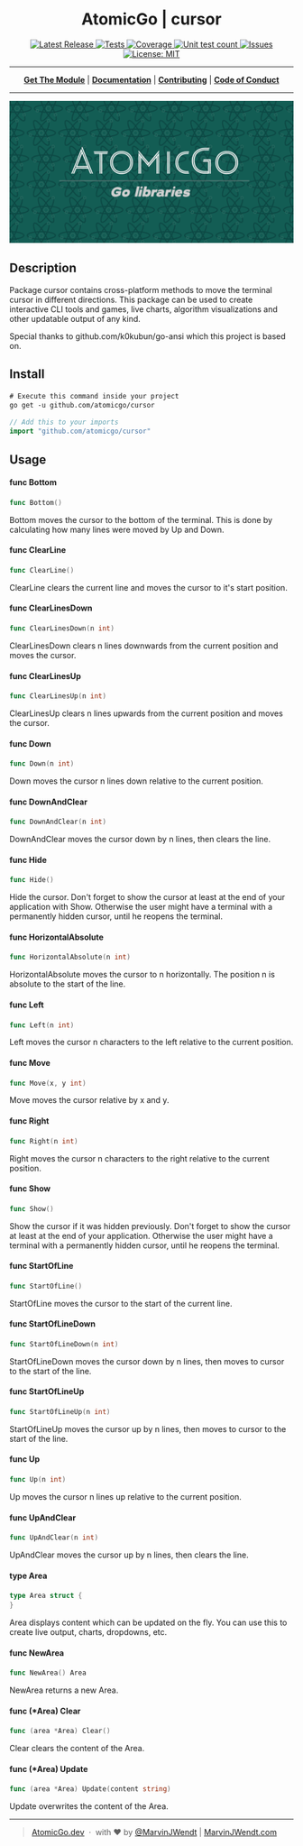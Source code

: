 <h1 align="center">AtomicGo | cursor</h1>

<p align="center">

<a href="https://github.com/atomicgo/cursor/releases">
<img src="https://img.shields.io/github/v/release/atomicgo/cursor?style=flat-square" alt="Latest Release">
</a>

<a href="https://codecov.io/gh/atomicgo/cursor" target="_blank">
<img src="https://img.shields.io/github/workflow/status/atomicgo/cursor/Go?label=tests&style=flat-square" alt="Tests">
</a>

<a href="https://codecov.io/gh/atomicgo/cursor" target="_blank">
<img src="https://img.shields.io/codecov/c/gh/atomicgo/cursor?color=magenta&logo=codecov&style=flat-square" alt="Coverage">
</a>

<a href="https://codecov.io/gh/atomicgo/cursor">
<!-- unittestcount:start --><img src="https://img.shields.io/badge/Unit_Tests-2-magenta?style=flat-square" alt="Unit test count"><!-- unittestcount:end -->
</a>

<a href="https://github.com/atomicgo/cursor/issues">
<img src="https://img.shields.io/github/issues/atomicgo/cursor.svg?style=flat-square" alt="Issues">
</a>

<a href="https://opensource.org/licenses/MIT" target="_blank">
<img src="https://img.shields.io/badge/License-MIT-yellow.svg?style=flat-square" alt="License: MIT">
</a>

</p>

---

<p align="center">
<strong><a href="#install">Get The Module</a></strong>
|
<strong><a href="https://pkg.go.dev/github.com/atomicgo/cursor#section-documentation" target="_blank">Documentation</a></strong>
|
<strong><a href="https://github.com/atomicgo/atomicgo/blob/main/CONTRIBUTING.md" target="_blank">Contributing</a></strong>
|
<strong><a href="https://github.com/atomicgo/atomicgo/blob/main/CODE_OF_CONDUCT.md" target="_blank">Code of Conduct</a></strong>
</p>

---

<p align="center">
  <img src="https://raw.githubusercontent.com/atomicgo/atomicgo/main/assets/header.png" alt="AtomicGo">
</p>

## Description

Package cursor contains cross-platform methods to move the terminal cursor in
different directions. This package can be used to create interactive CLI tools
and games, live charts, algorithm visualizations and other updatable output of
any kind.

Special thanks to github.com/k0kubun/go-ansi which this project is based on.

## Install

```console
# Execute this command inside your project
go get -u github.com/atomicgo/cursor
```

```go
// Add this to your imports
import "github.com/atomicgo/cursor"
```

## Usage

#### func  Bottom

```go
func Bottom()
```
Bottom moves the cursor to the bottom of the terminal. This is done by
calculating how many lines were moved by Up and Down.

#### func  ClearLine

```go
func ClearLine()
```
ClearLine clears the current line and moves the cursor to it's start position.

#### func  ClearLinesDown

```go
func ClearLinesDown(n int)
```
ClearLinesDown clears n lines downwards from the current position and moves the
cursor.

#### func  ClearLinesUp

```go
func ClearLinesUp(n int)
```
ClearLinesUp clears n lines upwards from the current position and moves the
cursor.

#### func  Down

```go
func Down(n int)
```
Down moves the cursor n lines down relative to the current position.

#### func  DownAndClear

```go
func DownAndClear(n int)
```
DownAndClear moves the cursor down by n lines, then clears the line.

#### func  Hide

```go
func Hide()
```
Hide the cursor. Don't forget to show the cursor at least at the end of your
application with Show. Otherwise the user might have a terminal with a
permanently hidden cursor, until he reopens the terminal.

#### func  HorizontalAbsolute

```go
func HorizontalAbsolute(n int)
```
HorizontalAbsolute moves the cursor to n horizontally. The position n is
absolute to the start of the line.

#### func  Left

```go
func Left(n int)
```
Left moves the cursor n characters to the left relative to the current position.

#### func  Move

```go
func Move(x, y int)
```
Move moves the cursor relative by x and y.

#### func  Right

```go
func Right(n int)
```
Right moves the cursor n characters to the right relative to the current
position.

#### func  Show

```go
func Show()
```
Show the cursor if it was hidden previously. Don't forget to show the cursor at
least at the end of your application. Otherwise the user might have a terminal
with a permanently hidden cursor, until he reopens the terminal.

#### func  StartOfLine

```go
func StartOfLine()
```
StartOfLine moves the cursor to the start of the current line.

#### func  StartOfLineDown

```go
func StartOfLineDown(n int)
```
StartOfLineDown moves the cursor down by n lines, then moves to cursor to the
start of the line.

#### func  StartOfLineUp

```go
func StartOfLineUp(n int)
```
StartOfLineUp moves the cursor up by n lines, then moves to cursor to the start
of the line.

#### func  Up

```go
func Up(n int)
```
Up moves the cursor n lines up relative to the current position.

#### func  UpAndClear

```go
func UpAndClear(n int)
```
UpAndClear moves the cursor up by n lines, then clears the line.

#### type Area

```go
type Area struct {
}
```

Area displays content which can be updated on the fly. You can use this to
create live output, charts, dropdowns, etc.

#### func  NewArea

```go
func NewArea() Area
```
NewArea returns a new Area.

#### func (*Area) Clear

```go
func (area *Area) Clear()
```
Clear clears the content of the Area.

#### func (*Area) Update

```go
func (area *Area) Update(content string)
```
Update overwrites the content of the Area.

---

> [AtomicGo.dev](https://atomicgo.dev) &nbsp;&middot;&nbsp;
> with ❤️ by [@MarvinJWendt](https://github.com/MarvinJWendt) |
> [MarvinJWendt.com](https://marvinjwendt.com)
